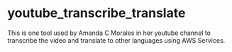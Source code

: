 # youtube_transcribe_translate
This is one tool used by Amanda C Morales in her youtube channel to transcribe the video and translate to other languages using AWS Services.
